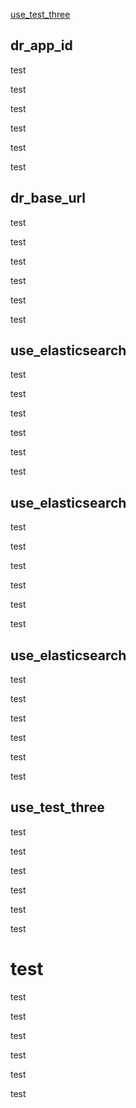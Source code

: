 [use_test_three](#use_test_three)




## dr_app_id

test

test

test

test

test

test

## dr_base_url

test

test

test

test

test

test

## use_elasticsearch

test

test

test

test

test

test

## use_elasticsearch

test

test

test

test

test

test

## use_elasticsearch

test

test

test

test

test

test

## use_test_three

test

test

test

test

test

test

# test

test

test

test

test

test

test
